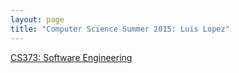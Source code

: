 ```yaml
---
layout: page
title: "Computer Science Summer 2015: Luis Lopez"
---
```


[CS373: Software Engineering](Week1.md)